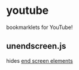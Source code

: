 # youtube
bookmarklets for YouTube!

## unendscreen.js
hides [end screen elements](https://support.google.com/youtube/answer/6388789/add-end-screens-to-videos)
